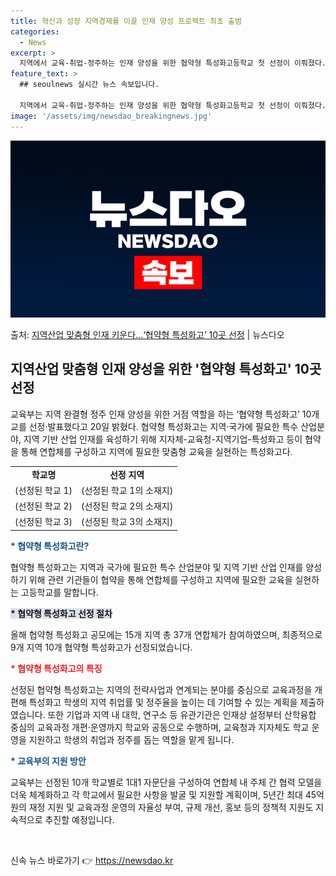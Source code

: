 ```yaml
---
title: 혁신과 성장 지역경제를 이끌 인재 양성 프로젝트 최초 출범
categories:
  - News
excerpt: >
  지역에서 교육-취업-정주하는 인재 양성을 위한 협약형 특성화고등학교 첫 선정이 이뤄졌다. 교육부는 지역 완결…
feature_text: >
  ## seoulnews 실시간 뉴스 속보입니다.

  지역에서 교육-취업-정주하는 인재 양성을 위한 협약형 특성화고등학교 첫 선정이 이뤄졌다. 교육부는 지역 완결…
image: '/assets/img/newsdao_breakingnews.jpg'
---
```


![뉴스다오 속보](/assets/img/newsdao_breakingnews.jpg)

<p>출처: <a href="https://newsdao.kr/3851" rel="dofollow">지역산업 맞춤형 인재 키운다…‘협약형 특성화고’ 10곳 선정</a> | 뉴스다오</p>

<h2 data-ke-size="size26">지역산업 맞춤형 인재 양성을 위한 '협약형 특성화고' 10곳 선정</h2>
<p data-ke-size="size16">교육부는 지역 완결형 정주 인재 양성을 위한 거점 역할을 하는 ‘협약형 특성화고’ 10개교를 선정·발표했다고 20일 밝혔다. 협약형 특성화고는 지역·국가에 필요한 특수 산업분야, 지역 기반 산업 인재를 육성하기 위해 지자체-교육청-지역기업-특성화고 등이 협약을 통해 연합체를 구성하고 지역에 필요한 맞춤형 교육을 실현하는 특성화고다.</p>

<table>
  <tr>
    <td style="text-align: center; height: 17px;"><b>학교명</b></td>
    <td style="text-align: center; height: 17px;"><b>선정 지역</b></td>
  </tr>
  <tr>
    <td style="text-align: center; height: 17px;">(선정된 학교 1)</td>
    <td style="text-align: center; height: 17px;">(선정된 학교 1의 소재지)</td>
  </tr>
  <tr>
    <td style="text-align: center; height: 17px;">(선정된 학교 2)</td>
    <td style="text-align: center; height: 17px;">(선정된 학교 2의 소재지)</td>
  </tr>
  <tr>
    <td style="text-align: center; height: 17px;">(선정된 학교 3)</td>
    <td style="text-align: center; height: 17px;">(선정된 학교 3의 소재지)</td>
  </tr>
</table>

<b><span style="color: #1a5490;">* 협약형 특성화고란?</span></b>
<p data-ke-size="size16">협약형 특성화고는 지역과 국가에 필요한 특수 산업분야 및 지역 기반 산업 인재를 양성하기 위해 관련 기관들이 협약을 통해 연합체를 구성하고 지역에 필요한 교육을 실현하는 고등학교를 말합니다.</p>

<b><span style="background-color: #21538527;">* 협약형 특성화고 선정 절차</span></b>
<p data-ke-size="size16">올해 협약형 특성화고 공모에는 15개 지역 총 37개 연합체가 참여하였으며, 최종적으로 9개 지역 10개 협약형 특성화고가 선정되었습니다.</p>

<b><span style="color: #ee2323;">* 협약형 특성화고의 특징</span></b>
<p data-ke-size="size16">선정된 협약형 특성화고는 지역의 전략사업과 연계되는 분야를 중심으로 교육과정을 개편해 특성화고 학생의 지역 취업률 및 정주율을 높이는 데 기여할 수 있는 계획을 제출하였습니다. 또한 기업과 지역 내 대학, 연구소 등 유관기관은 인재상 설정부터 산학융합 중심의 교육과정 개편·운영까지 학교와 공동으로 수행하며, 교육청과 지자체도 학교 운영을 지원하고 학생의 취업과 정주를 돕는 역할을 맡게 됩니다.</p>

<b><span style="color: #1a5490;">* 교육부의 지원 방안</span></b>
<p data-ke-size="size16">교육부는 선정된 10개 학교별로 1대1 자문단을 구성하여 연합체 내 주체 간 협력 모델을 더욱 체계화하고 각 학교에서 필요한 사항을 발굴 및 지원할 계획이며, 5년간 최대 45억 원의 재정 지원 및 교육과정 운영의 자율성 부여, 규제 개선, 홍보 등의 정책적 지원도 지속적으로 추진할 예정입니다.</p>

<p data-ke-size="size16">&nbsp;</p> 

신속 뉴스 바로가기 👉 <a href="https://newsdao.kr" rel="dofollow">https://newsdao.kr</a>


